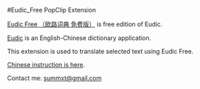 #Eudic_Free PopClip Extension

[Eudic Free （欧路词典 免费版）](https://itunes.apple.com/cn/app/eudic-ou-lu-ci-dian-mian-fei/id434350458?l=en&mt=12) is free edition of Eudic.

[Eudic](https://itunes.apple.com/cn/app/ou-lu-ci-dian-eudic-zeng-qiang/id402380914?l=en&mt=12) is an English-Chinese dictionary application.

This extension is used to translate selected text using Eudic Free.

[Chinese instruction is here](http://mac.pcbeta.com/thread-129485-1-1.html).

Contact me:
summxt@gmail.com